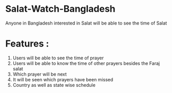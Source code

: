 # Salat-Watch-Bangladesh
Anyone in Bangladesh interested in Salat will be able to see the time of Salat

# Features : 
1. Users will be able to see the time of prayer
2. Users will be able to know the time of other prayers besides the Faraj salat
3. Which prayer will be next
4. It will be seen which prayers have been missed
5. Country as well as state wise schedule